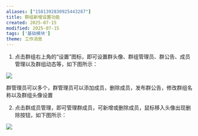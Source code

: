 ```yaml
---
aliases: ["1581392830925443287"]
title: 群组新增设置功能
created: 2025-07-15
modified: 2025-07-15
tags: ['基础模块']
theme: 工作消息
---
```


1. 点击群组右上角的“设置”图标，即可设置群头像、群组管理员、群公告、成员管理以及群组动态等，如下图所示：

![](87063b0ccd00f11db50db161745c04cc.jpg)

群管理员可以多个，群管理员可以添加成员，删除成员，发布群公告，修改群组名称以及群组头像设置

2. 点击群成员管理，即可管理群成员，可新增或删除成员，鼠标移入头像出现删除按钮，如下图所示：

![](3d0c2d36b4e014efb2d33842abb33072.jpg)